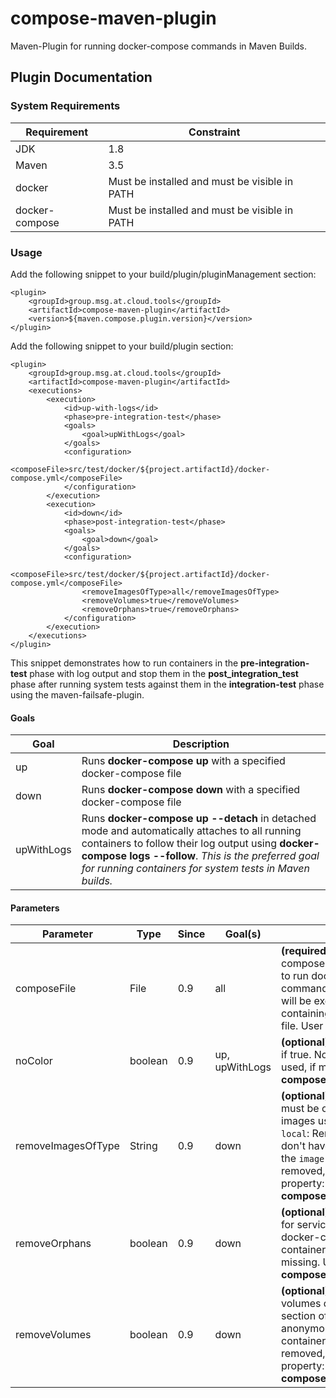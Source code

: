 # compose-maven-plugin

Maven-Plugin for running docker-compose commands in Maven Builds.

## Plugin Documentation

### System Requirements

| Requirement | Constraint |
| --- | --- |
| JDK | 1.8 |
| Maven | 3.5 |
| docker | Must be installed and must be visible in PATH |
| docker-compose | Must be installed and must be visible in PATH |
 
### Usage

Add the following snippet to your build/plugin/pluginManagement section: 
```
<plugin>
    <groupId>group.msg.at.cloud.tools</groupId>
    <artifactId>compose-maven-plugin</artifactId>
    <version>${maven.compose.plugin.version}</version>
</plugin>
```

Add the following snippet to your build/plugin section:
```
<plugin>
    <groupId>group.msg.at.cloud.tools</groupId>
    <artifactId>compose-maven-plugin</artifactId>
    <executions>
        <execution>
            <id>up-with-logs</id>
            <phase>pre-integration-test</phase>
            <goals>
                <goal>upWithLogs</goal>
            </goals>
            <configuration>
                <composeFile>src/test/docker/${project.artifactId}/docker-compose.yml</composeFile>
            </configuration>
        </execution>
        <execution>
            <id>down</id>
            <phase>post-integration-test</phase>
            <goals>
                <goal>down</goal>
            </goals>
            <configuration>
                <composeFile>src/test/docker/${project.artifactId}/docker-compose.yml</composeFile>
                <removeImagesOfType>all</removeImagesOfType>
                <removeVolumes>true</removeVolumes>
                <removeOrphans>true</removeOrphans>
            </configuration>
        </execution>
    </executions>
</plugin>
```
This snippet demonstrates how to run containers in the __pre-integration-test__ phase with log output and stop them in the __post_integration_test__ phase after running system tests against them in the __integration-test__ phase using the maven-failsafe-plugin.

#### Goals

| Goal | Description |
| --- | --- |
| up | Runs __docker-compose up__ with a specified docker-compose file |
| down | Runs __docker-compose down__ with a specified docker-compose file |
| upWithLogs | Runs __docker-compose up --detach__ in detached mode and automatically attaches to all running containers to follow their log output using __docker-compose logs --follow__. *This is the preferred goal for running containers for system tests in Maven builds.* 

#### Parameters

| Parameter | Type | Since | Goal(s) | Description |
| --- | --- | --- | --- | --- |
| composeFile | File | 0.9 | all | __(required)__ Path to the docker-compose file which will be used to run docker-compose commands. docker-compose will be executed in the directory containing the docker-compose file. User property: __compose.file__ |
| noColor | boolean | 0.9 | up, upWithLogs | __(optional)__ Use coloured output, if true. No color codes will be used, if missing. User property: __compose.noColor__ |
| removeImagesOfType | String | 0.9 | down | __(optional)__ Remove images. Type must be one of: `all`: Remove all images used by any service, `local`: Remove only images that don't have a custom tag set by the `image` field. No images will be removed, if missing. User property: __compose.removeImagesOfType__ |
| removeOrphans | boolean | 0.9 | down | __(optional)__ Remove containers for services not defined in the docker-compose file. No containers will be removed, if missing. User property: __compose.removeOrphans__ |
| removeVolumes | boolean | 0.9 | down | __(optional)__ Remove named volumes declared in the `volumes` section of the Compose file and anonymous volumes attached to containers. No volumes will be removed, if missing. User property: __compose.removeVolumnes__ |
